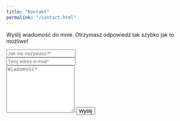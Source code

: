 ```yaml
---
title: "Kontakt"
permalink: "/contact.html"
---
```


<form action="https://formspree.io/{{site.email}}" method="POST">    
<p class="mb-4">Wyślij wiadomość do mnie. Otrzymasz odpowiedź tak szybko jak to możliwe!</p>
<div class="form-group row">
<div class="col-md-6">
<input class="form-control" type="text" name="name" placeholder="Jak się nazywasz?*" required>
</div>
<div class="col-md-6">
<input class="form-control" type="email" name="_replyto" placeholder="Twój adres e-mail*" required>
</div>
</div>
<textarea rows="8" class="form-control mb-3" name="message" placeholder="Wiadomość*" required></textarea>    
<input class="btn btn-success" type="submit" value="Wyślij">
</form>